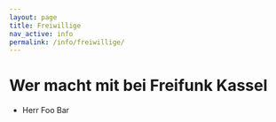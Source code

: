 ```yaml
---
layout: page
title: Freiwillige
nav_active: info
permalink: /info/freiwillige/
---
```


# Wer macht mit bei Freifunk Kassel

* Herr Foo Bar
